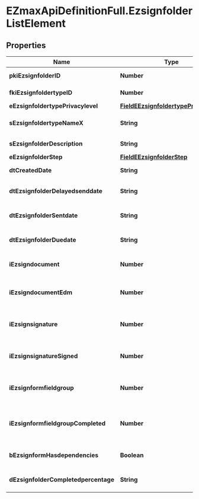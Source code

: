 # EZmaxApiDefinitionFull.EzsignfolderListElement

## Properties

Name | Type | Description | Notes
------------ | ------------- | ------------- | -------------
**pkiEzsignfolderID** | **Number** | The unique ID of the Ezsignfolder | 
**fkiEzsignfoldertypeID** | **Number** | The unique ID of the Ezsignfoldertype. | 
**eEzsignfoldertypePrivacylevel** | [**FieldEEzsignfoldertypePrivacylevel**](FieldEEzsignfoldertypePrivacylevel.md) |  | 
**sEzsignfoldertypeNameX** | **String** | The name of the Ezsignfoldertype in the language of the requester | 
**sEzsignfolderDescription** | **String** | The description of the Ezsignfolder | 
**eEzsignfolderStep** | [**FieldEEzsignfolderStep**](FieldEEzsignfolderStep.md) |  | 
**dtCreatedDate** | **String** | The date and time at which the object was created | 
**dtEzsignfolderDelayedsenddate** | **String** | The date and time at which the Ezsignfolder will be sent in the future. | [optional] 
**dtEzsignfolderSentdate** | **String** | The date and time at which the Ezsignfolder was sent the last time. | [optional] 
**dtEzsignfolderDuedate** | **String** | The maximum date and time at which the Ezsignfolder can be signed. | [optional] 
**iEzsigndocument** | **Number** | The total number of Ezsigndocument in the folder | 
**iEzsigndocumentEdm** | **Number** | The total number of Ezsigndocument in the folder that were saved in the edm system | 
**iEzsignsignature** | **Number** | The total number of signature blocks in all Ezsigndocuments in the folder | 
**iEzsignsignatureSigned** | **Number** | The total number of already signed signature blocks in all Ezsigndocuments in the folder | 
**iEzsignformfieldgroup** | **Number** | The total number of Ezsignformfieldgroup in all Ezsigndocuments in the folder | 
**iEzsignformfieldgroupCompleted** | **Number** | The total number of completed Ezsignformfieldgroup in all Ezsigndocuments in the folder | 
**bEzsignformHasdependencies** | **Boolean** | Whether the Ezsignform/Ezsignsignatures has dependencies or not | [optional] 
**dEzsignfolderCompletedpercentage** | **String** | Whether the Ezsignform/Ezsignsignatures has dependencies or not | 


